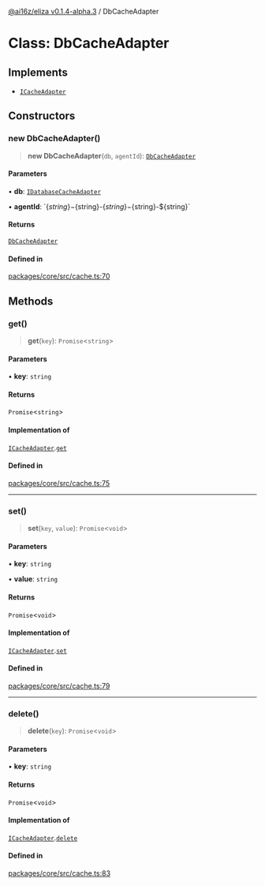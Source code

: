 [@ai16z/eliza v0.1.4-alpha.3](../index.md) / DbCacheAdapter

# Class: DbCacheAdapter

## Implements

- [`ICacheAdapter`](../interfaces/ICacheAdapter.md)

## Constructors

### new DbCacheAdapter()

> **new DbCacheAdapter**(`db`, `agentId`): [`DbCacheAdapter`](DbCacheAdapter.md)

#### Parameters

• **db**: [`IDatabaseCacheAdapter`](../interfaces/IDatabaseCacheAdapter.md)

• **agentId**: \`$\{string\}-$\{string\}-$\{string\}-$\{string\}-$\{string\}\`

#### Returns

[`DbCacheAdapter`](DbCacheAdapter.md)

#### Defined in

[packages/core/src/cache.ts:70](https://github.com/apollodao/apollo-agent/blob/main/packages/core/src/cache.ts#L70)

## Methods

### get()

> **get**(`key`): `Promise`\<`string`\>

#### Parameters

• **key**: `string`

#### Returns

`Promise`\<`string`\>

#### Implementation of

[`ICacheAdapter`](../interfaces/ICacheAdapter.md).[`get`](../interfaces/ICacheAdapter.md#get)

#### Defined in

[packages/core/src/cache.ts:75](https://github.com/apollodao/apollo-agent/blob/main/packages/core/src/cache.ts#L75)

***

### set()

> **set**(`key`, `value`): `Promise`\<`void`\>

#### Parameters

• **key**: `string`

• **value**: `string`

#### Returns

`Promise`\<`void`\>

#### Implementation of

[`ICacheAdapter`](../interfaces/ICacheAdapter.md).[`set`](../interfaces/ICacheAdapter.md#set)

#### Defined in

[packages/core/src/cache.ts:79](https://github.com/apollodao/apollo-agent/blob/main/packages/core/src/cache.ts#L79)

***

### delete()

> **delete**(`key`): `Promise`\<`void`\>

#### Parameters

• **key**: `string`

#### Returns

`Promise`\<`void`\>

#### Implementation of

[`ICacheAdapter`](../interfaces/ICacheAdapter.md).[`delete`](../interfaces/ICacheAdapter.md#delete)

#### Defined in

[packages/core/src/cache.ts:83](https://github.com/apollodao/apollo-agent/blob/main/packages/core/src/cache.ts#L83)
